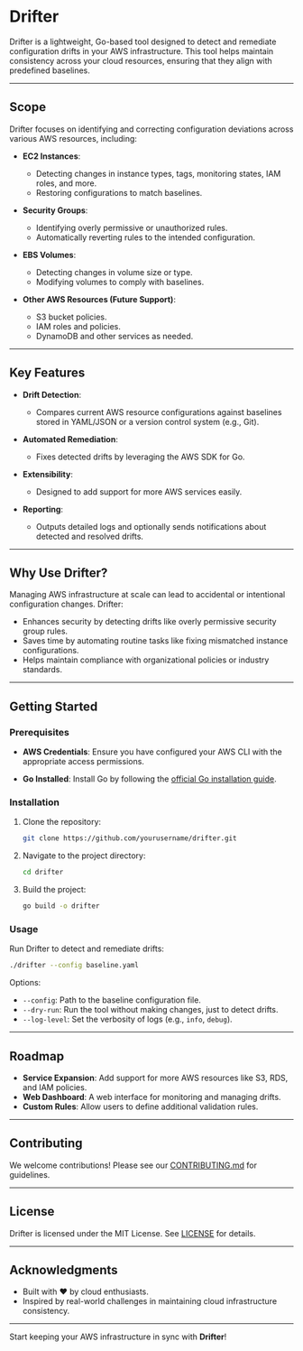 # Drifter

Drifter is a lightweight, Go-based tool designed to detect and remediate configuration drifts in your AWS infrastructure. This tool helps maintain consistency across your cloud resources, ensuring that they align with predefined baselines.

---

## Scope
Drifter focuses on identifying and correcting configuration deviations across various AWS resources, including:

- **EC2 Instances**:
  - Detecting changes in instance types, tags, monitoring states, IAM roles, and more.
  - Restoring configurations to match baselines.

- **Security Groups**:
  - Identifying overly permissive or unauthorized rules.
  - Automatically reverting rules to the intended configuration.

- **EBS Volumes**:
  - Detecting changes in volume size or type.
  - Modifying volumes to comply with baselines.

- **Other AWS Resources (Future Support)**:
  - S3 bucket policies.
  - IAM roles and policies.
  - DynamoDB and other services as needed.

---

## Key Features
- **Drift Detection**:
  - Compares current AWS resource configurations against baselines stored in YAML/JSON or a version control system (e.g., Git).

- **Automated Remediation**:
  - Fixes detected drifts by leveraging the AWS SDK for Go.

- **Extensibility**:
  - Designed to add support for more AWS services easily.

- **Reporting**:
  - Outputs detailed logs and optionally sends notifications about detected and resolved drifts.

---

## Why Use Drifter?
Managing AWS infrastructure at scale can lead to accidental or intentional configuration changes. Drifter:
- Enhances security by detecting drifts like overly permissive security group rules.
- Saves time by automating routine tasks like fixing mismatched instance configurations.
- Helps maintain compliance with organizational policies or industry standards.

---

## Getting Started
### Prerequisites
- **AWS Credentials**:
  Ensure you have configured your AWS CLI with the appropriate access permissions.

- **Go Installed**:
  Install Go by following the [official Go installation guide](https://go.dev/doc/install).

### Installation
1. Clone the repository:
   ```bash
   git clone https://github.com/yourusername/drifter.git
   ```
2. Navigate to the project directory:
   ```bash
   cd drifter
   ```
3. Build the project:
   ```bash
   go build -o drifter
   ```

### Usage
Run Drifter to detect and remediate drifts:
```bash
./drifter --config baseline.yaml
```

Options:
- `--config`: Path to the baseline configuration file.
- `--dry-run`: Run the tool without making changes, just to detect drifts.
- `--log-level`: Set the verbosity of logs (e.g., `info`, `debug`).

---

## Roadmap
- **Service Expansion**: Add support for more AWS resources like S3, RDS, and IAM policies.
- **Web Dashboard**: A web interface for monitoring and managing drifts.
- **Custom Rules**: Allow users to define additional validation rules.

---

## Contributing
We welcome contributions! Please see our [CONTRIBUTING.md](CONTRIBUTING.md) for guidelines.

---

## License
Drifter is licensed under the MIT License. See [LICENSE](LICENSE) for details.

---

## Acknowledgments
- Built with ❤️ by cloud enthusiasts.
- Inspired by real-world challenges in maintaining cloud infrastructure consistency.

---

Start keeping your AWS infrastructure in sync with **Drifter**!